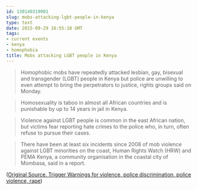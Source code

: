 ```yaml
---
id: 130140319901
slug: mobs-attacking-lgbt-people-in-kenya
type: text
date: 2015-09-29 16:55:18 GMT
tags:
- current events
- kenya
- homophobia
title: Mobs attacking LGBT people in Kenya
---
```

> Homophobic mobs have repeatedly attacked lesbian, gay, bisexual and transgender (LGBT) people in Kenya but police are unwilling to even attempt to bring the perpetrators to justice, rights groups said on Monday.

> Homosexuality is taboo in almost all African countries and is punishable by up to 14 years in jail in Kenya.

> Violence against LGBT people is common in the east African nation, but victims fear reporting hate crimes to the police who, in turn, often refuse to pursue their cases.

> There have been at least six incidents since 2008 of mob violence against LGBT minorities on the coast, Human Rights Watch (HRW) and PEMA Kenya, a community organisation in the coastal city of Mombasa, said in a report.

([Original Source. Trigger Warnings for violence, police discrimination, police violence, rape][1])

[1]: http://web.archive.org/web/20150929101548/http://www.the-star.co.ke/news/homophobic-mobs-attack-lgbt-people-kenya-impunity-report